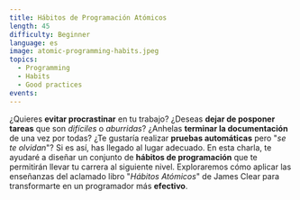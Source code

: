```yaml
---
title: Hábitos de Programación Atómicos
length: 45
difficulty: Beginner
language: es
image: atomic-programming-habits.jpeg
topics:
  - Programming
  - Habits
  - Good practices
events:
---
```


¿Quieres **evitar procrastinar** en tu trabajo? ¿Deseas **dejar de posponer tareas** que son _difíciles_ o _aburridas_? ¿Anhelas **terminar la documentación** de una vez por todas? ¿Te gustaría realizar **pruebas automáticas** pero "_se te olvidan_"? Si es así, has llegado al lugar adecuado. En esta charla, te ayudaré a diseñar un conjunto de **hábitos de programación** que te permitirán llevar tu carrera al siguiente nivel. Exploraremos cómo aplicar las enseñanzas del aclamado libro "_Hábitos Atómicos_" de James Clear para transformarte en un programador más **efectivo**.

